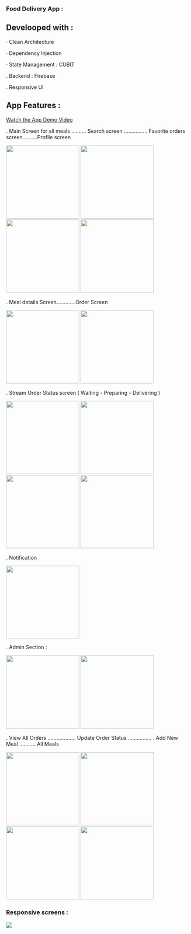 ### Food Delivery App :

## Develooped with :

 · Clean Architecture 
  
 · Dependency Injection  
  
 · State Management : CUBIT

 . Backend : Firebase

 . Responsive UI


 ## App Features :

 [Watch the App Demo Video](reel_link)


 . Main Screen for all meals  .......... Search screen ................ Favorite orders screen..........Profile screen


 <img src= "https://github.com/Chihab-Dev/Food-App/assets/111295846/b3b12783-3aa7-48dd-83ed-8cc73036b1dc" width = "200" >
 <img src= "https://github.com/Chihab-Dev/Food-App/assets/111295846/fbec1310-4ef9-420d-b7ae-cd9c51c41d02" width = "200" >
 <img src= "https://github.com/Chihab-Dev/Food-App/assets/111295846/edb3f973-3a1e-4889-a373-a7cb6827f927" width = "200" >
 <img src= "https://github.com/Chihab-Dev/Food-App/assets/111295846/30b26c98-9003-4299-975e-6ea3876f02c8" width = "200" >




 . Meal details Screen.............Order Screen

  <img src= "https://github.com/Chihab-Dev/Food-App/assets/111295846/62519309-6ca0-490d-ad46-18cdd1cccdbd" width = "200" >
  <img src= "https://github.com/Chihab-Dev/Food-App/assets/111295846/a1041ad9-2ea8-4624-9315-bc02f8c1095f" width = "200" >


 . Stream Order Status screen ( Waiting - Preparing - Delivering )

  <img src= "https://github.com/Chihab-Dev/Food-App/assets/111295846/4b2c046e-0ecc-4f56-822b-745b6bb31302" width = "200" >
  <img src= "https://github.com/Chihab-Dev/Food-App/assets/111295846/5323f96e-3c26-4f90-8e51-c0cbb36b0699" width = "200" >
  <img src= "https://github.com/Chihab-Dev/Food-App/assets/111295846/c50c9aa6-e6fa-4c26-b2cd-62db35479575" width = "200" >
  <img src= "https://github.com/Chihab-Dev/Food-App/assets/111295846/32fffe59-e736-488e-8399-483b20e0d670" width = "200" >

  . Notification 
  
  <img src= "https://github.com/Chihab-Dev/Food-App/assets/111295846/d7854a1a-0fbc-4989-a748-729672e42a83" width = "200" >



 . Admin Section : 

   <img src= "https://github.com/Chihab-Dev/Food-App/assets/111295846/c223bcce-5a4b-47cb-993d-32256ac5422a" width = "200" >
   <img src= "https://github.com/Chihab-Dev/Food-App/assets/111295846/66fd4394-28a4-4fbf-bde4-67067026e4a0" width = "200" >


 . View All Orders ................... Update Order Status ................ . Add New Meal  ........... All Meals

 <img src= "https://github.com/Chihab-Dev/Food-App/assets/111295846/ac5416b4-f3db-4e4a-a9a3-f2a614664691" width = "200" >
 <img src= "https://github.com/Chihab-Dev/Food-App/assets/111295846/d8af131d-c73a-4f66-bdbe-e4d8eae9a7b4" width = "200" >
 <img src= "https://github.com/Chihab-Dev/Food-App/assets/111295846/2da1dfe7-9302-47b1-a41b-b8a9b32bb091" width = "200" >
 <img src= "https://github.com/Chihab-Dev/Food-App/assets/111295846/42bc660f-f247-47d3-9e2e-85760b6b015d" width = "200" >





                 
                 
                 

  
 
### Responsive screens :   

  
  <div>
  <img src= "https://github.com/Chihab-Dev/Food-App/assets/111295846/83fcd026-af52-4e3e-afd6-cd4ef06e8ff0" >
  </div>
  





